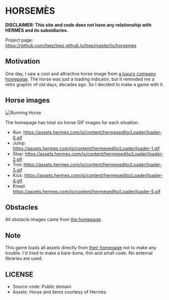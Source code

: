 HORSEMÈS
========

**DISCLAIMER: This site and code does not have any relationship with HERMÈS and its subsidiaries.**

Project page: <https://github.com/lqez/lqez.github.io/tree/master/js/horsemes>

Motivation
----------

One day, I saw a cool and attractive horse image from [a luxury company homepage](https://www.hermes.com/).
The horse was just a loading indicator, but it reminded me a retro graphic of old days, decades ago. So I decided to make a game with it.

Horse images
------------

![Running Horse](https://assets.hermes.com/is/content/hermesedito/Loader/loader-0.gif)

The homepage has total six horse GIF images for each situation.

 - Run: <https://assets.hermes.com/is/content/hermesedito/Loader/loader-0.gif>
 - Jump: <https://assets.hermes.com/is/content/hermesedito/Loader/loader-1.gif>
 - Stop: <https://assets.hermes.com/is/content/hermesedito/Loader/loader-2.gif>
 - Trot: <https://assets.hermes.com/is/content/hermesedito/Loader/loader-3.gif>
 - Kick: <https://assets.hermes.com/is/content/hermesedito/Loader/loader-4.gif>
 - Kneel: <https://assets.hermes.com/is/content/hermesedito/Loader/loader-5.gif>


Obstacles
---------

All obstacle images came from [the homepage](https://www.hermes.com/).


Note
----

This game loads all assets directly from [their homepage](https://www.hermes.com/) not to make any trouble.
I'd tried to make a bare-bone, thin and small code. No external libraries are used.


LICENSE
-------

 - Source code: Public domain
 - Assets: Horse and items courtesy of Hermès
